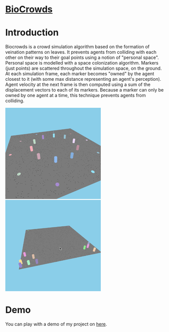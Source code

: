 # [BioCrowds](https://anvidalal.github.io/Biocrowds/)

# Introduction
Biocrowds is a crowd simulation algorithm based on the formation of veination patterns on leaves. It prevents agents from colliding with each other on their way to their goal points using a notion of "personal space". Personal space is modelled with a space colonization algorithm. Markers (just points) are scattered throughout the simulation space, on the ground. At each simulation frame, each marker becomes "owned" by the agent closest to it (with some max distance representing an agent's perception). Agent velocity at the next frame is then computed using a sum of the displacement vectors to each of its markers. Because a marker can only be owned by one agent at a time, this technique prevents agents from colliding.

<img src="1.gif" width="300"> <img src="2.gif" width="300">

# Demo
You can play with a demo of my project on [here](https://anvidalal.github.io/Biocrowds/).
